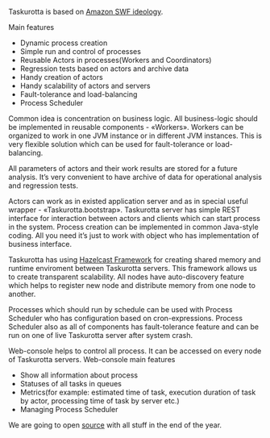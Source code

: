 Taskurotta is based on [Amazon SWF ideology](http://aws.amazon.com/swf/).

Main features

- Dynamic process creation
- Simple run and control of processes
- Reusable Actors in processes(Workers and Coordinators)
- Regression tests based on actors and archive data
- Handy creation of actors
- Handy scalability of actors and servers
- Fault-tolerance and load-balancing
- Process Scheduler

Common idea is concentration on business logic. All business-logic should be implemented in reusable components - «Workers».  Workers can be organized to work in one JVM instance or in different JVM instances.
This is very flexible solution which can be used for fault-tolerance or load-balancing.

All parameters of actors and their work results are stored for a future analysis. It’s very convenient to have archive of data for operational analysis and regression tests.

Actors can work as in existed application server and as in special useful wrapper - «Taskurotta.bootstrap». Taskurotta server has simple REST interface for interaction between actors and clients which can start process in the system.
Process creation can be implemented in common Java-style coding. All you need it’s just to work with object who has implementation of business interface.

Taskurotta has using [Hazelcast Framework](http://www.hazelcast.com/) for creating shared memory and runtime enviroment between Taskurotta servers. This framework allows us to create transparent scalability.
All nodes have auto-discovery feature which helps to register new node and distribute memory from one node to another.

Processes which should run by schedule can be used with Process Scheduler who has configuration based on cron-expressions. Process Scheduler also as all of components has fault-tolerance feature and can be run on one of live Taskurotta server after
system crash.

Web-console helps to control all process. It can be accessed on every node of Taskurotta servers.
Web-console main features

- Show all information about process
- Statuses of all tasks in queues
- Metrics(for example: estimated time of task, execution duration of task by actor, processing time of task by server etc.)
- Managing Process Scheduler

We are going to open [source](https://github.com/taskurotta/taskurotta) with all stuff in the end of the year.